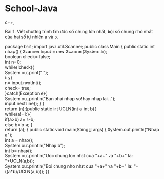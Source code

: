 # School-Java
c++, 


Bài 1. Viết chương trình tìm ước số chung lớn nhất, bội số chung nhỏ nhất của hai số tự nhiên a và b. 

package bai1;
import java.util.Scanner; 
public class Main {  public static int nhap()  {    Scanner input = new Scanner(System.in);     
boolean check= false;          
int n=0;            
while(!check){                  
System.out.print(" ");                   
try{                        
n= input.nextInt();                         
check= true;                   
}catch(Exception e){                      
System.out.println("Ban phai nhap so! hay nhap lai...");                        
input.nextLine();                    }             }         
return (n);}public static int UCLN(int a, int b){             
while(a!= b){                    
if(a>b) a= a-b;                  
else b= b-a;             }          
return (a);    }
public static void main(String[] args)
{ System.out.println("Nhap a");           
int a = nhap();           
System.out.println("Nhap b");          
int b= nhap();         
System.out.println("Uoc chung lon nhat cua "+a+" va "+b+" la: "+UCLN(a,b));            
System.out.println("Boi chung nho nhat cua "+a+" va "+b+" la: "+((a*b)/UCLN(a,b)));  }}

